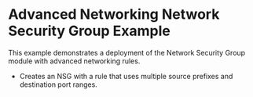# Advanced Networking Network Security Group Example

This example demonstrates a deployment of the Network Security Group module with advanced networking rules.

- Creates an NSG with a rule that uses multiple source prefixes and destination port ranges.
